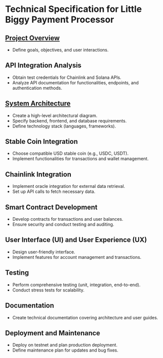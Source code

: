 # Technical Specification for Little Biggy Payment Processor

## [Project Overview](/docs/01-objectives.md)
- Define goals, objectives, and user interactions.

## API Integration Analysis
- Obtain test credentials for Chainlink and Solana APIs.
- Analyze API documentation for functionalities, endpoints, and authentication methods.

## [System Architecture](/docs/02-system-structure.md)
- Create a high-level architectural diagram.
- Specify backend, frontend, and database requirements.
- Define technology stack (languages, frameworks).

## Stable Coin Integration
- Choose compatible USD stable coin (e.g., USDC, USDT).
- Implement functionalities for transactions and wallet management.

## Chainlink Integration
- Implement oracle integration for external data retrieval.
- Set up API calls to fetch necessary data.

## Smart Contract Development
- Develop contracts for transactions and user balances.
- Ensure security and conduct testing and auditing.

## User Interface (UI) and User Experience (UX)
- Design user-friendly interface.
- Implement features for account management and transactions.

## Testing
- Perform comprehensive testing (unit, integration, end-to-end).
- Conduct stress tests for scalability.

## Documentation
- Create technical documentation covering architecture and user guides.

## Deployment and Maintenance
- Deploy on testnet and plan production deployment.
- Define maintenance plan for updates and bug fixes.

